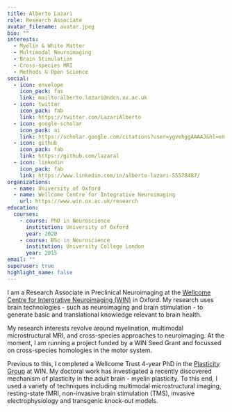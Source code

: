 ```yaml
---
title: Alberto Lazari
role: Research Associate
avatar_filename: avatar.jpeg
bio: ""
interests:
  - Myelin & White Matter
  - Multimodal Neuroimaging
  - Brain Stimulation
  - Cross-species MRI
  - Methods & Open Science
social:
  - icon: envelope
    icon_pack: fas
    link: mailto:alberto.lazari@ndcn.ox.ac.uk
  - icon: twitter
    icon_pack: fab
    link: https://twitter.com/LazariAlberto
  - icon: google-scholar
    icon_pack: ai
    link: https://scholar.google.com/citations?user=ygvehggAAAAJ&hl=en
  - icon: github
    icon_pack: fab
    link: https://github.com/lazaral
  - icon: linkedin
    icon_pack: fab
    link: https://www.linkedin.com/in/alberto-lazari-55578487/
organizations:
  - name: University of Oxford
  - name: Wellcome Centre for Integrative Neuroimaging
    url: https://www.win.ox.ac.uk/research
education:
  courses:
    - course: PhD in Neuroscience
      institution: University of Oxford
      year: 2020
    - course: BSc in Neuroscience
      institution: University College London
      year: 2015
email: ""
superuser: true
highlight_name: false
---
```

I am a Research Associate in Preclinical Neuroimaging at the [Wellcome Centre for Intergrative Neuroimaging (WIN)](https://www.win.ox.ac.uk/research) in Oxford. My research uses brain technologies - such as neuroimaging and brain stimulation - to generate basic and translational knowledge relevant to brain health.

My research interests revolve around myelination, multimodal microstructural MRI, and cross-species approaches to neuroimaging. At the moment, I am running a project funded by a WIN Seed Grant and focussed on cross-species homologies in the motor system.

Previous to this, I completed a Wellcome Trust 4-year PhD in the [Plasticity Group](https://www.ndcn.ox.ac.uk/research/fmrib-plasticity-group) at WIN. My doctoral work has investigated a recently discovered mechanism of plasticity in the adult brain - myelin plasticity. To this end, I used a variety of techniques including multimodal microstructural imaging, resting-state fMRI, non-invasive brain stimulation (TMS), invasive electrophysiology and transgenic knock-out models.